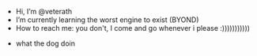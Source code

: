 - Hi, I’m @veterath
-  I’m currently learning the worst engine to exist (BYOND)
- How to reach me: you don't, I come and go whenever i please :)))))))))))

<!---
veterath/veterath is a ✨ special ✨ repository because its `README.md` (this file) appears on your GitHub profile.
You can click the Preview link to take a look at your changes.
--->
- what the dog doin
